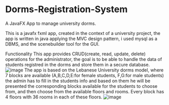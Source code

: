 # Dorms-Registration-System
A JavaFX App to manage university dorms.

This is a javafx fxml app, created in the context of a university project, the app is written in java applying the MVC design pattern, i used mysql as a DBMS, and the scenebuilder tool for the GUI.

Functionality
This app provides CRUD(create, read, update, delete) operations for the administrator, the goal is to be able to handle the data of students registred in the dorms and store them in a secure database.
![image](https://user-images.githubusercontent.com/77987150/138708551-549184f6-1e3c-4019-85ac-09ae88e10ecd.png)
The app is based on the Lebanese University dorms model, where 7 blocks are available (A,B,C,D,E:for female students, F,G:for male students) the admin has to fill in the students info and based on them he will be presented the corresponding blocks available for the students to choose from, and then choose from the available floors and rooms. Every block has 4 floors with 36 rooms in each of these floors.
![image](https://user-images.githubusercontent.com/77987150/138708674-edf0fea7-6e99-4a23-aec1-974c31a2d361.png)
